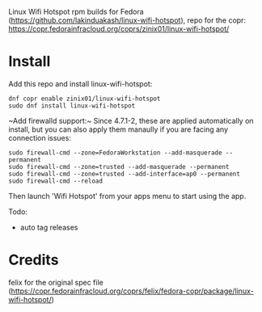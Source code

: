 Linux Wifi Hotspot rpm builds for Fedora (https://github.com/lakinduakash/linux-wifi-hotspot), repo for the copr: https://copr.fedorainfracloud.org/coprs/zinix01/linux-wifi-hotspot/

# Install
Add this repo and install linux-wifi-hotspot:
```
dnf copr enable zinix01/linux-wifi-hotspot
sudo dnf install linux-wifi-hotspot
```
~Add firewalld support:~ Since 4.7.1-2, these are applied automatically on install, but you can also apply them manaully if you are facing any connection issues:
```
sudo firewall-cmd --zone=FedoraWorkstation --add-masquerade --permanent
sudo firewall-cmd --zone=trusted --add-masquerade --permanent
sudo firewall-cmd --zone=trusted --add-interface=ap0 --permanent
sudo firewall-cmd --reload
```
Then launch 'Wifi Hotspot' from your apps menu to start using the app.

Todo:
- auto tag releases

# Credits
felix for the original spec file (https://copr.fedorainfracloud.org/coprs/felix/fedora-copr/package/linux-wifi-hotspot/)

